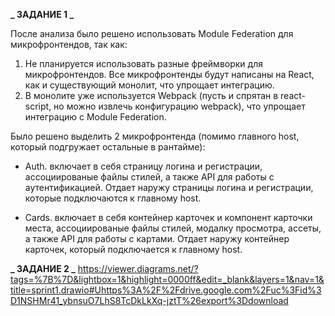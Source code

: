 **_ ЗАДАНИЕ 1 _**

После анализа было решено использовать Module Federation для микрофронтендов, так как:

1. Не планируется использовать разные фреймворки для микрофронтендов. Все микрофронтенды будут написаны на React, как и существующий монолит, что упрощает интеграцию.
2. В монолите уже используется Webpack (пусть и спрятан в react-script, но можно извлечь конфигурацию webpack), что упрощает интеграцию с Module Federation.

Было решено выделить 2 микрофронтенда (помимо главного host, который подгружает остальные в рантайме):

- Auth. включает в себя страницу логина и регистрации, ассоциированые файлы стилей, а также API для работы с аутентификацией. Отдает наружу страницы логина и регистрации, которые подключаются к главному host.

- Cards. включает в себя контейнер карточек и компонент карточки места, ассоциированые файлы стилей, модалку просмотра, ассеты, а также API для работы с картами. Отдает наружу контейнер карточек, который подключается к главному host.

**_ ЗАДАНИЕ 2 _**
https://viewer.diagrams.net/?tags=%7B%7D&lightbox=1&highlight=0000ff&edit=_blank&layers=1&nav=1&title=sprint1.drawio#Uhttps%3A%2F%2Fdrive.google.com%2Fuc%3Fid%3D1NSHMr41_ybnsuO7LhS8TcDkLkXq-jztT%26export%3Ddownload
